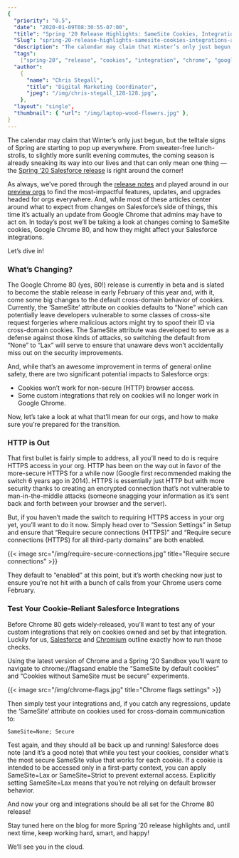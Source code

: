 ```yaml
---
{
  "priority": "0.5",
  "date": "2020-01-09T08:30:55-07:00",
  "title": "Spring '20 Release Highlights: SameSite Cookies, Integrations, and Preparing for Google Chrome 80",
  "Slug": "spring-20-release-highlights-samesite-cookies-integrations-and-preparing-for-google-chrome-80",
  "description": "The calendar may claim that Winter’s only just begun, but the telltale signs of Spring are starting to pop up everywhere. From sweater-free lunch-strolls...",
  "tags":
    ["spring-20", "release", "cookies", "integration", "chrome", "google"],
  "author":
    {
      "name": "Chris Stegall",
      "title": "Digital Marketing Coordinator",
      "jpeg": "/img/chris-stegall_128-128.jpg",
    },
  "layout": "single",
  "thumbnail": { "url": "/img/laptop-wood-flowers.jpg" },
}
---
```


The calendar may claim that Winter’s only just begun, but the telltale signs of Spring are starting to pop up everywhere. From sweater-free lunch-strolls, to slightly more sunlit evening commutes, the coming season is already sneaking its way into our lives and that can only mean one thing — the [Spring ’20 Salesforce release](https://www.salesforce.com/blog/2020/01/spring-20-release-preview.html) is right around the corner!

As always, we’ve pored through the [release notes](https://releasenotes.docs.salesforce.com/en-us/spring20/release-notes/salesforce_release_notes.htm) and played around in our [preview orgs](https://medium.com/creme-de-la-crm/new-release-test-drive-spring-20-sandbox-preview-ebc7801ee6bf) to find the most-impactful features, updates, and upgrades headed for orgs everywhere. And, while most of these articles center around what to expect from changes on Salesforce’s side of things, this time it’s actually an update from Google Chrome that admins may have to act on. In today’s post we’ll be taking a look at changes coming to SameSite cookies, Google Chrome 80, and how they might affect your Salesforce integrations.

Let’s dive in!

### What’s Changing?

The Google Chrome 80 (yes, 80!) release is currently in beta and is slated to become the stable release in early February of this year and, with it, come some big changes to the default cross-domain behavior of cookies. Currently, the ‘SameSite’ attribute on cookies defaults to “None” which can potentially leave developers vulnerable to some classes of cross-site request forgeries where malicious actors might try to spoof their ID via cross-domain cookies. The SameSite attribute was developed to serve as a defense against those kinds of attacks, so switching the default from “None” to “Lax” will serve to ensure that unaware devs won’t accidentally miss out on the security improvements.

And, while that’s an awesome improvement in terms of general online safety, there are two significant potential impacts to Salesforce orgs:

- Cookies won’t work for non-secure (HTTP) browser access.
- Some custom integrations that rely on cookies will no longer work in Google Chrome.

Now, let’s take a look at what that’ll mean for our orgs, and how to make sure you’re prepared for the transition.

### HTTP is Out

That first bullet is fairly simple to address, all you’ll need to do is require HTTPS access in your org. HTTP has been on the way out in favor of the more-secure HTTPS for a while now (Google first recommended making the switch 6 years ago in 2014). HTTPS is essentially just HTTP but with more security thanks to creating an encrypted connection that’s not vulnerable to man-in-the-middle attacks (someone snagging your information as it’s sent back and forth between your browser and the server).

But, if you haven’t made the switch to requiring HTTPS access in your org yet, you’ll want to do it now. Simply head over to “Session Settings” in Setup and ensure that “Require secure connections (HTTPS)” and “Require secure connections (HTTPS) for all third-party domains” are both enabled.

{{< image src="/img/require-secure-connections.jpg" title="Require secure connections" >}}

They default to “enabled” at this point, but it’s worth checking now just to ensure you’re not hit with a bunch of calls from your Chrome users come February.

### Test Your Cookie-Reliant Salesforce Integrations

Before Chrome 80 gets widely-released, you’ll want to test any of your custom integrations that rely on cookies owned and set by that integration. Luckily for us, [Salesforce](https://releasenotes.docs.salesforce.com/en-us/spring20/release-notes/rn_general_chrome_samesite.htm) and [Chromium](https://blog.chromium.org/2019/10/developers-get-ready-for-new.html) outline exactly how to run those checks.

Using the latest version of Chrome and a Spring ’20 Sandbox you’ll want to navigate to chrome://flagsand enable the “SameSite by default cookies” and “Cookies without SameSite must be secure” experiments.

{{< image src="/img/chrome-flags.jpg" title="Chrome flags settings" >}}

Then simply test your integrations and, if you catch any regressions, update the ‘SameSite’ attribute on cookies used for cross-domain communication to:

`SameSite=None; Secure`

Test again, and they should all be back up and running! Salesforce does note (and it’s a good note) that while you test your cookies, consider what’s the most secure SameSite value that works for each cookie. If a cookie is intended to be accessed only in a first-party context, you can apply SameSite=Lax or SameSite=Strict to prevent external access. Explicitly setting SameSite=Lax means that you’re not relying on default browser behavior.

And now your org and integrations should be all set for the Chrome 80 release!

Stay tuned here on the blog for more Spring ’20 release highlights and, until next time, keep working hard, smart, and happy!

We’ll see you in the cloud.
